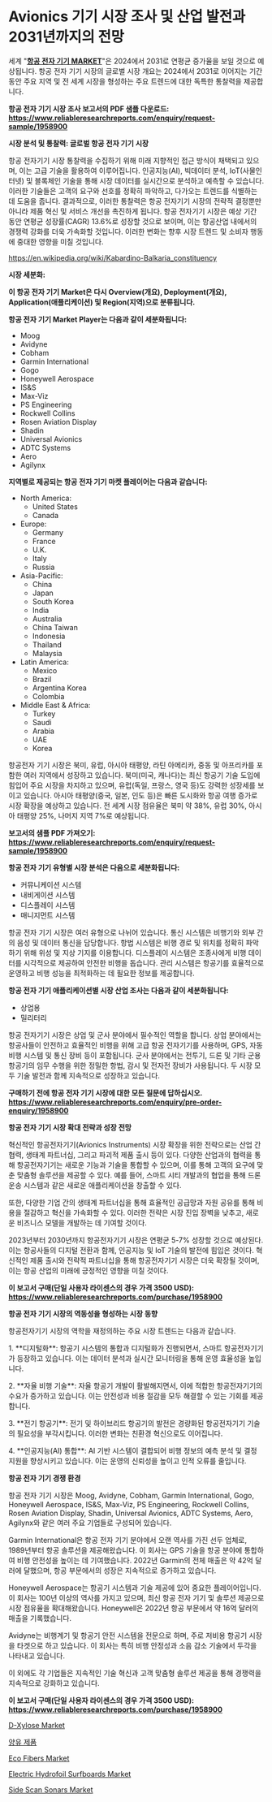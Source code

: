 <p><h1>Avionics 기기 시장 조사 및 산업 발전과 2031년까지의 전망</h1></p><p>세계 "<strong><a href="https://www.reliableresearchreports.com/avionics-instruments-r1958900">항공 전자 기기 MARKET</a></strong>"은 2024에서 2031로 연평균 증가율을 보일 것으로 예상됩니다. 항공 전자 기기 시장의 글로벌 시장 개요는 2024에서 2031로 이어지는 기간 동안 주요 지역 및 전 세계 시장을 형성하는 주요 트렌드에 대한 독특한 통찰력을 제공합니다.</p>
<p><strong>항공 전자 기기 시장 조사 보고서의 PDF 샘플 다운로드: <a href="https://www.reliableresearchreports.com/enquiry/request-sample/1958900">https://www.reliableresearchreports.com/enquiry/request-sample/1958900</a></strong></p>
<p><strong>시장 분석 및 통찰력: 글로벌 항공 전자 기기 시장</strong></p>
<p><p>항공 전자기기 시장 통찰력을 수집하기 위해 미래 지향적인 접근 방식이 채택되고 있으며, 이는 고급 기술을 활용하여 이루어집니다. 인공지능(AI), 빅데이터 분석, IoT(사물인터넷) 및 블록체인 기술을 통해 시장 데이터를 실시간으로 분석하고 예측할 수 있습니다. 이러한 기술들은 고객의 요구와 선호를 정확히 파악하고, 다가오는 트렌드를 식별하는 데 도움을 줍니다. 결과적으로, 이러한 통찰력은 항공 전자기기 시장의 전략적 결정뿐만 아니라 제품 혁신 및 서비스 개선을 촉진하게 됩니다. 항공 전자기기 시장은 예상 기간 동안 연평균 성장률(CAGR) 13.6%로 성장할 것으로 보이며, 이는 항공산업 내에서의 경쟁력 강화를 더욱 가속화할 것입니다. 이러한 변화는 향후 시장 트렌드 및 소비자 행동에 중대한 영향을 미칠 것입니다.</p></p>
<p><a href="%7CAUTHORITHY_DOMAIN_URL%7C">https://en.wikipedia.org/wiki/Kabardino-Balkaria_constituency</a></p>
<p><strong>시장 세분화:</strong></p>
<p><strong>이 항공 전자 기기 Market은 다시 Overview(개요), Deployment(개요), Application(애플리케이션) 및 Region(지역)으로 분류됩니다.</strong></p>
<p><strong>항공 전자 기기 Market Player는 다음과 같이 세분화됩니다:</strong></p>
<p><ul><li>Moog</li><li>Avidyne</li><li>Cobham</li><li>Garmin International</li><li>Gogo</li><li>Honeywell Aerospace</li><li>IS&S</li><li>Max-Viz</li><li>PS Engineering</li><li>Rockwell Collins</li><li>Rosen Aviation Display</li><li>Shadin</li><li>Universal Avionics</li><li>ADTC Systems</li><li>Aero</li><li>Agilynx</li></ul></p>
<p><strong>지역별로 제공되는 항공 전자 기기 마켓 플레이어는 다음과 같습니다:</strong></p>
<p><ul>
    <li>
        North America:
        <ul>
            <li>United States</li>
            <li>Canada</li>
        </ul>
    </li>
    <li>
        Europe:
        <ul>
            <li>Germany</li>
            <li>France</li>
            <li>U.K.</li>
            <li>Italy</li>
            <li>Russia</li>
        </ul>
    </li>
    <li>
        Asia-Pacific:
        <ul>
            <li>China</li>
            <li>Japan</li>
            <li>South Korea</li>
            <li>India</li>
            <li>Australia</li>
            <li>China Taiwan</li>
            <li>Indonesia</li>
            <li>Thailand</li>
            <li>Malaysia</li>
        </ul>
    </li>
    <li>
        Latin America:
        <ul>
            <li>Mexico</li>
            <li>Brazil</li>
            <li>Argentina Korea</li>
            <li>Colombia</li>
        </ul>
    </li>
    <li>
        Middle East & Africa:
        <ul>
            <li>Turkey</li>
            <li>Saudi</li>
            <li>Arabia</li>
            <li>UAE</li>
            <li>Korea</li>
        </ul>
    </li>
    </ul></p>
<p><p>항공전자 기기 시장은 북미, 유럽, 아시아 태평양, 라틴 아메리카, 중동 및 아프리카를 포함한 여러 지역에서 성장하고 있습니다. 북미(미국, 캐나다)는 최신 항공기 기술 도입에 힘입어 주요 시장을 차지하고 있으며, 유럽(독일, 프랑스, 영국 등)도 강력한 성장세를 보이고 있습니다. 아시아 태평양(중국, 일본, 인도 등)은 빠른 도시화와 항공 여행 증가로 시장 확장을 예상하고 있습니다. 전 세계 시장 점유율은 북미 약 38%, 유럽 30%, 아시아 태평양 25%, 나머지 지역 7%로 예상됩니다.</p></p>
<p><strong>보고서의 샘플 PDF 가져오기: <a href="https://www.reliableresearchreports.com/enquiry/request-sample/1958900">https://www.reliableresearchreports.com/enquiry/request-sample/1958900</a></strong></p>
<p><strong>항공 전자 기기 유형별 시장 분석은 다음으로 세분화됩니다:</strong></p>
<p><ul><li>커뮤니케이션 시스템</li><li>내비게이션 시스템</li><li>디스플레이 시스템</li><li>매니지먼트 시스템</li></ul></p>
<p><p>항공 전자 기기 시장은 여러 유형으로 나뉘어 있습니다. 통신 시스템은 비행기와 외부 간의 음성 및 데이터 통신을 담당합니다. 항법 시스템은 비행 경로 및 위치를 정확히 파악하기 위해 위성 및 지상 기지를 이용합니다. 디스플레이 시스템은 조종사에게 비행 데이터를 시각적으로 제공하여 안전한 비행을 돕습니다. 관리 시스템은 항공기를 효율적으로 운영하고 비행 성능을 최적화하는 데 필요한 정보를 제공합니다.</p></p>
<p><strong>항공 전자 기기 애플리케이션별 시장 산업 조사는 다음과 같이 세분화됩니다:</strong></p>
<p><ul><li>상업용</li><li>밀리터리</li></ul></p>
<p><p>항공 전자기기 시장은 상업 및 군사 분야에서 필수적인 역할을 합니다. 상업 분야에서는 항공사들이 안전하고 효율적인 비행을 위해 고급 항공 전자기기를 사용하며, GPS, 자동 비행 시스템 및 통신 장비 등이 포함됩니다. 군사 분야에서는 전투기, 드론 및 기타 군용 항공기의 임무 수행을 위한 정밀한 항법, 감시 및 전자전 장비가 사용됩니다. 두 시장 모두 기술 발전과 함께 지속적으로 성장하고 있습니다.</p></p>
<p><strong>구매하기 전에 항공 전자 기기 시장에 대한 모든 질문에 답하십시오. <a href="https://www.reliableresearchreports.com/enquiry/pre-order-enquiry/1958900">https://www.reliableresearchreports.com/enquiry/pre-order-enquiry/1958900</a></strong></p>
<p><strong>항공 전자 기기 시장 확대 전략과 성장 전망</strong></p>
<p><p>혁신적인 항공전자기기(Avionics Instruments) 시장 확장을 위한 전략으로는 산업 간 협력, 생태계 파트너십, 그리고 파괴적 제품 출시 등이 있다. 다양한 산업과의 협력을 통해 항공전자기기는 새로운 기능과 기술을 통합할 수 있으며, 이를 통해 고객의 요구에 맞춘 맞춤형 솔루션을 제공할 수 있다. 예를 들어, 스마트 시티 개발과의 협업을 통해 드론 운송 시스템과 같은 새로운 애플리케이션을 창출할 수 있다.</p><p>또한, 다양한 기업 간의 생태계 파트너십을 통해 효율적인 공급망과 자원 공유를 통해 비용을 절감하고 혁신을 가속화할 수 있다. 이러한 전략은 시장 진입 장벽을 낮추고, 새로운 비즈니스 모델을 개발하는 데 기여할 것이다.</p><p>2023년부터 2030년까지 항공전자기기 시장은 연평균 5-7% 성장할 것으로 예상된다. 이는 항공사들의 디지털 전환과 함께, 인공지능 및 IoT 기술의 발전에 힘입은 것이다. 혁신적인 제품 출시와 전략적 파트너십을 통해 항공전자기기 시장은 더욱 확장될 것이며, 이는 항공 산업의 미래에 긍정적인 영향을 미칠 것이다.</p></p>
<p><strong>이 보고서 구매(단일 사용자 라이센스의 경우 가격 3500 USD): <a href="https://www.reliableresearchreports.com/purchase/1958900">https://www.reliableresearchreports.com/purchase/1958900</a></strong></p>
<p><strong>항공 전자 기기 시장의 역동성을 형성하는 시장 동향</strong></p>
<p><p>항공전자기기 시장의 역학을 재정의하는 주요 시장 트렌드는 다음과 같습니다.</p><p>1. **디지털화**: 항공기 시스템의 통합과 디지털화가 진행되면서, 스마트 항공전자기기가 등장하고 있습니다. 이는 데이터 분석과 실시간 모니터링을 통해 운영 효율성을 높입니다.</p><p>2. **자율 비행 기술**: 자율 항공기 개발이 활발해지면서, 이에 적합한 항공전자기기의 수요가 증가하고 있습니다. 이는 안전성과 비용 절감을 모두 해결할 수 있는 기회를 제공합니다.</p><p>3. **전기 항공기**: 전기 및 하이브리드 항공기의 발전은 경량화된 항공전자기기 기술의 필요성을 부각시킵니다. 이러한 변화는 친환경 혁신으로도 이어집니다.</p><p>4. **인공지능(AI) 통합**: AI 기반 시스템이 결합되어 비행 정보의 예측 분석 및 결정 지원을 향상시키고 있습니다. 이는 운영의 신뢰성을 높이고 인적 오류를 줄입니다.</p></p>
<p><strong>항공 전자 기기 경쟁 환경</strong></p>
<p><p>항공 전자 기기 시장은 Moog, Avidyne, Cobham, Garmin International, Gogo, Honeywell Aerospace, IS&S, Max-Viz, PS Engineering, Rockwell Collins, Rosen Aviation Display, Shadin, Universal Avionics, ADTC Systems, Aero, Agilynx와 같은 여러 주요 기업들로 구성되어 있습니다. </p><p>Garmin International은 항공 전자 기기 분야에서 오랜 역사를 가진 선두 업체로, 1989년부터 항공 솔루션을 제공해왔습니다. 이 회사는 GPS 기술을 항공 분야에 통합하여 비행 안전성을 높이는 데 기여했습니다. 2022년 Garmin의 전체 매출은 약 42억 달러에 달했으며, 항공 부문에서의 성장은 지속적으로 증가하고 있습니다.</p><p>Honeywell Aerospace는 항공기 시스템과 기술 제공에 있어 중요한 플레이어입니다. 이 회사는 100년 이상의 역사를 가지고 있으며, 최신 항공 전자 기기 및 솔루션 제공으로 시장 점유율을 확대해왔습니다. Honeywell은 2022년 항공 부문에서 약 16억 달러의 매출을 기록했습니다.</p><p>Avidyne는 비행계기 및 항공기 안전 시스템을 전문으로 하며, 주로 저비용 항공기 시장을 타겟으로 하고 있습니다. 이 회사는 특히 비행 안정성과 소음 감소 기술에서 두각을 나타내고 있습니다. </p><p>이 외에도 각 기업들은 지속적인 기술 혁신과 고객 맞춤형 솔루션 제공을 통해 경쟁력을 지속적으로 강화하고 있습니다.</p></p>
<p><strong>이 보고서 구매(단일 사용자 라이센스의 경우 가격 3500 USD): <a href="https://www.reliableresearchreports.com/purchase/1958900">https://www.reliableresearchreports.com/purchase/1958900</a></strong></p>
<p><p><a href="https://github.com/RoseBoyd475/Market-Research-Report-List-1/blob/main/d-xylose-market.md">D-Xylose Market</a></p><p><a href="https://medium.com/@juliobeyter8767567/%EC%96%91%EC%9C%A0-%EC%A0%9C%ED%92%88-%EC%8B%9C%EC%9E%A5-%EC%A1%B0%EC%82%AC-%EB%B3%B4%EA%B3%A0%EC%84%9C-2031%EB%85%84%EA%B9%8C%EC%A7%80-4-1-%EC%9D%98-%EC%97%B0%ED%8F%89%EA%B7%A0-%EC%84%B1%EC%9E%A5%EB%A5%A0-cagr-%EB%A1%9C-%EC%84%B1%EC%9E%A5%ED%95%98%EB%8A%94-%EC%96%91%EC%9C%A0-%EC%A0%9C%ED%92%88-%EC%8B%9C%EC%9E%A5%EC%9D%98-%EC%8B%9C%EC%9E%A5-%EA%B7%9C%EB%AA%A8-%EB%B0%8F-%EC%88%98%EC%9D%B5-%EB%B6%84%EC%84%9D-%ED%83%90%EC%83%89-5b63ecb28323">양유 제품</a></p><p><a href="https://issuu.com/reportprime-2/docs/eco-fibers-market-size-2030.pptx_70ca40ce257a9f">Eco Fibers Market</a></p><p><a href="https://medium.com/@cesailson56547/the-electric-hydrofoil-surfboards-market-research-report-provides-an-in-depth-and-up-to-date-e2f5998c157d?postPublishedType=initial">Electric Hydrofoil Surfboards Market</a></p><p><a href="https://github.com/JamesCox407/Market-Research-Report-List-1/blob/main/side-scan-sonars-market.md">Side Scan Sonars Market</a></p></p>